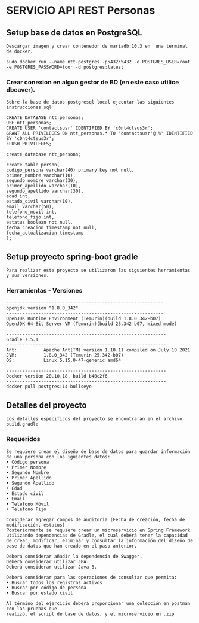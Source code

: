 # SERVICIO API REST Personas

## Setup base de datos en PostgreSQL

    Descargar imagen y crear contenedor de mariadb:10.3 en  una terminal de docker.

    sudo docker run --name ntt-postgres -p5432:5432 -e POSTGRES_USER=root -e POSTGRES_PASSWORD=toor -d postgres:latest

### Crear conexion en algun gestor de BD (en este caso utilice dbeaver).

    Sobre la base de datos postgresql local ejecutar las siguientes instrucciones sql

    CREATE DATABASE ntt_personas;
    USE ntt_personas;
    CREATE USER 'contactsusr' IDENTIFIED BY 'c0nt4ctsus3r';
    GRANT ALL PRIVILEGES ON ntt_personas.* TO 'contactsusr'@'%' IDENTIFIED BY 'c0nt4ctsus3r';
    FLUSH PRIVILEGES;

    create database ntt_persons;

    create table person(
    codigo_persona varchar(40) primary key not null,
    primer_nombre varchar(10),
    segundo_nombre varchar(30),
    primer_apellido varchar(10),
    segundo_apellido varchar(30),
    edad int,
    estado_civil varchar(10),
    email varchar(50),
    telefono_movil int,
    telefono_fijo int,
    estatus boolean not null,
    fecha_creacion timestamp not null,
    fecha_actualizacion timestamp
    );

## Setup proyecto spring-boot gradle

    Para realizar este proyecto se utilizaron las siguientes herramientas y sus versiones.

### Herramientas - Versiones
    -----------------------------------------------------------
    openjdk version "1.8.0_342"
    -----------------------------------------------------------
    OpenJDK Runtime Environment (Temurin)(build 1.8.0_342-b07)
    OpenJDK 64-Bit Server VM (Temurin)(build 25.342-b07, mixed mode)

    ------------------------------------------------------------
    Gradle 7.5.1
    ------------------------------------------------------------
    Ant:          Apache Ant(TM) version 1.10.11 compiled on July 10 2021
    JVM:          1.8.0_342 (Temurin 25.342-b07)
    OS:           Linux 5.15.0-47-generic amd64

    ------------------------------------------------------------
    Docker version 20.10.18, build b40c2f6
    ------------------------------------------------------------
    docker pull postgres:14-bullseye

## Detalles del proyecto

    Los detalles especificos del proyecto se encontraran en el archivo build.gradle

### Requeridos
    Se requiere crear el diseño de base de datos para guardar información de una persona con los iguientes datos:
    • Código persona
    • Primer Nombre
    • Segundo Nombre
    • Primer Apellido
    • Segundo Apellido
    • Edad
    • Estado civil
    • Email
    • Teléfono Móvil
    • Teléfono Fijo
    
    Considerar agregar campos de auditoria (Fecha de creación, fecha de modificación, estatus)
    Posteriormente se requiere crear un microservicio en Spring Framework utilizando dependencias de Gradle, el cual deberá tener la capacidad de crear, modificar, eliminar y consultar la información del diseño de base de datos que han creado en el paso anterior.

    Deberá considerar añadir la dependencia de Swagger.
    Deberá considerar utilizar JPA.
    Deberá considerar utilizar Java 8.

    Deberá considerar para las operaciones de consultar que permita:
    • Buscar todos los registros activos
    • Buscar por código de persona
    • Buscar por estado civil

    Al término del ejercicio deberá proporcionar una colección en postman con las pruebas que
    realizó, el script de base de datos, y el microservicio en .zip
